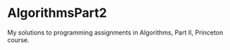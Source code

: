 # AlgorithmsPart2
My solutions to programming assignments in Algorithms, Part II, Princeton course.
